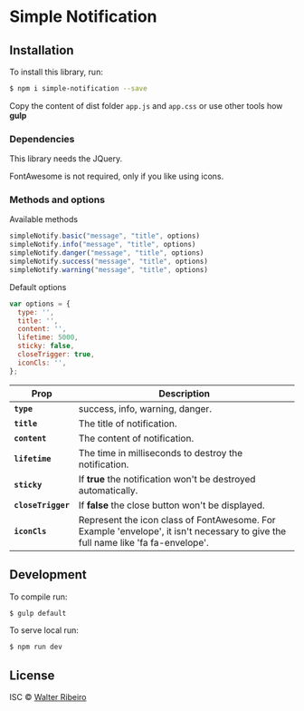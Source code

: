 # Simple Notification

## Installation

To install this library, run:

```bash
$ npm i simple-notification --save
```

Copy the content of dist folder `app.js` and `app.css` or use other tools how **gulp**

### Dependencies

This library needs the JQuery.

FontAwesome is not required, only if you like using icons.

### Methods and options

Available methods
```javascript
simpleNotify.basic("message", "title", options)
simpleNotify.info("message", "title", options)
simpleNotify.danger("message", "title", options)
simpleNotify.success("message", "title", options)
simpleNotify.warning("message", "title", options)
```
Default options
```javascript
var options = {
  type: '',
  title: '',
  content: '',
  lifetime: 5000,
  sticky: false,
  closeTrigger: true,
  iconCls: '',
};
```

| Prop | Description |
| --- | --- |
| **`type`** | success, info, warning, danger. |
| **`title`** | The title of notification. |
| **`content`** | The content of notification. |
| **`lifetime`** | The time in milliseconds to destroy the notification. |
| **`sticky`** | If **true** the notification won't be destroyed automatically. |
| **`closeTrigger`** | If **false** the close button won't be displayed. |
| **`iconCls`** | Represent the icon class of FontAwesome. For Example 'envelope', it isn't necessary to give the full name like 'fa fa-envelope'. |

## Development

To compile run:

```bash
$ gulp default
```

To serve local run:

```bash
$ npm run dev
```

## License

ISC © [Walter Ribeiro](mailto:walterjunioranalise@gmail.com)
